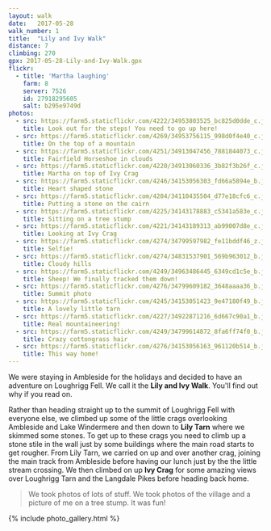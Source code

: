 ```yaml
---
layout: walk
date:   2017-05-28
walk_number: 1
title:  "Lily and Ivy Walk"
distance: 7
climbing: 270
gpx: 2017-05-28-Lily-and-Ivy-Walk.gpx
flickr:
  - title: 'Martha laughing'
    farm: 8
    server: 7526
    id: 27918295605
    salt: b295e9749d
photos:
  - src: https://farm5.staticflickr.com/4222/34953803525_bc825d0dde_c.jpg
    title: Look out for the steps! You need to go up here!
  - src: https://farm5.staticflickr.com/4269/34953756115_998d0f4e40_c.jpg
    title: On the top of a mountain
  - src: https://farm5.staticflickr.com/4251/34913047456_7881844073_c.jpg
    title: Fairfield Horseshoe in clouds
  - src: https://farm5.staticflickr.com/4220/34913060336_3b82f3b26f_c.jpg
    title: Martha on top of Ivy Crag
  - src: https://farm5.staticflickr.com/4246/34153056303_fd66a5894e_b.jpg
    title: Heart shaped stone
  - src: https://farm5.staticflickr.com/4204/34110435504_d77e18cfc6_c.jpg
    title: Putting a stone on the cairn
  - src: https://farm5.staticflickr.com/4225/34143178883_c5341a583e_c.jpg
    title: Sitting on a tree stump
  - src: https://farm5.staticflickr.com/4221/34143189313_ab99007d8e_c.jpg
    title: Looking at Ivy Crag
  - src: https://farm5.staticflickr.com/4274/34799597982_fe11bddf46_z.jpg
    title: Selfie!
  - src: https://farm5.staticflickr.com/4274/34831537901_569b963012_b.jpg
    title: Cloudy hills
  - src: https://farm5.staticflickr.com/4249/34963486445_6349cd1c5e_b.jpg
    title: Sheep! We finally tracked them down!
  - src: https://farm5.staticflickr.com/4276/34799609182_3648aaaa36_b.jpg
    title: Summit photo
  - src: https://farm5.staticflickr.com/4245/34153051423_9e47180f49_b.jpg
    title: A lovely little tarn
  - src: https://farm5.staticflickr.com/4227/34922871216_6d667c90a1_b.jpg
    title: Real mountaineering!
  - src: https://farm5.staticflickr.com/4249/34799614872_8fa6ff74f0_b.jpg
    title: Crazy cottongrass hair
  - src: https://farm5.staticflickr.com/4276/34153056163_961120b514_b.jpg
    title: This way home!
---
```

We were staying in Ambleside for the holidays and decided to
have an adventure on Loughrigg Fell. We call it the __Lily and Ivy Walk__.
You'll find out why if you read on.

Rather than heading straight up to the summit of Loughrigg Fell with everyone
else, we climbed up some of the little crags overlooking Ambleside and Lake
Windermere and then down to __Lily Tarn__ where we skimmed some stones.
To get up to these crags you need to climb up a stone stile in the wall just by
some buildings where the main road starts to get rougher.
From Lily Tarn, we carried on up and over another crag, joining the main track
from Ambleside before having our lunch just by the the little stream crossing.
We then climbed on up __Ivy Crag__ for some amazing views over Loughrigg Tarn
and the Langdale Pikes before heading back home.

> We took photos of lots of stuff. We took photos of the village and a picture
> of me on a tree stump. It was fun!

<!-- {% include flickr.html id=0 %} -->

{% include photo_gallery.html %}
